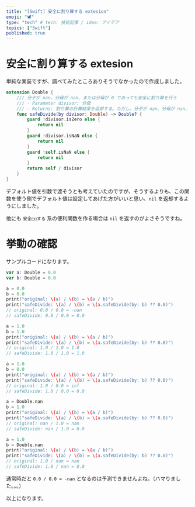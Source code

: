 ```yaml
---
title: "[Swift] 安全に割り算する extesion"
emoji: "🕊"
type: "tech" # tech: 技術記事 / idea: アイデア
topics: ["Swift"]
published: true
---
```


# 安全に割り算する extesion

単純な実装ですが、調べてみたところありそうでなかったので作成しました。

```swift
extension Double {
    /// 分子が nan、分母が nan、または分母が 0 であっても安全に割り算を行う
    /// - Parameter divisor: 分母
    /// - Returns: 割り算の計算結果を返却する。ただし、分子が nan、分母が nan、または分母が 0 の場合は nil を返却する。
    func safeDivide(by divisor: Double) -> Double? {
        guard !divisor.isZero else {
            return nil
        }
        guard !divisor.isNaN else {
            return nil
        }
        guard !self.isNaN else {
            return nil
        }
        return self / divisor
    }
}
```

デフォルト値を引数で渡そうとも考えていたのですが、そうするよりも、この関数を使う側でデフォルト値は設定してあげた方がいいと思い、`nil` を返却するようにしました。

他にも `安全◯◯する` 系の便利関数を作る場合は `nil` を返すのがよさそうですね。

# 挙動の確認

サンプルコードになります。

```swift
var a: Double = 0.0
var b: Double = 0.0

a = 0.0
b = 0.0
print("original: \(a) / \(b) = \(a / b)")
print("safeDivide: \(a) / \(b) = \(a.safeDivide(by: b) ?? 0.0)")
// original: 0.0 / 0.0 = -nan
// safeDivide: 0.0 / 0.0 = 0.0

a = 1.0
b = 1.0
print("original: \(a) / \(b) = \(a / b)")
print("safeDivide: \(a) / \(b) = \(a.safeDivide(by: b) ?? 0.0)")
// original: 1.0 / 1.0 = 1.0
// safeDivide: 1.0 / 1.0 = 1.0

a = 1.0
b = 0.0
print("original: \(a) / \(b) = \(a / b)")
print("safeDivide: \(a) / \(b) = \(a.safeDivide(by: b) ?? 0.0)")
// original: 1.0 / 0.0 = inf
// safeDivide: 1.0 / 0.0 = 0.0

a = Double.nan
b = 1.0
print("original: \(a) / \(b) = \(a / b)")
print("safeDivide: \(a) / \(b) = \(a.safeDivide(by: b) ?? 0.0)")
// original: nan / 1.0 = nan
// safeDivide: nan / 1.0 = 0.0

a = 1.0
b = Double.nan
print("original: \(a) / \(b) = \(a / b)")
print("safeDivide: \(a) / \(b) = \(a.safeDivide(by: b) ?? 0.0)")
// original: 1.0 / nan = nan
// safeDivide: 1.0 / nan = 0.0
```

通常時だと `0.0 / 0.0 = -nan` となるのは予測できませんよね。（ハマりました。。。）

以上になります。